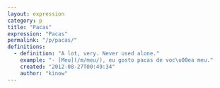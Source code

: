 ```yaml
---
layout: expression
category: p
title: "Pacas"
expression: "Pacas"
permalink: "/p/pacas/"
definitions:
  - definition: "A lot, very. Never used alone."
    example: "- [Meu](/m/meu/), eu gosto pacas de voc\u00ea meu."
    created: "2012-08-27T00:49:34"
    author: "kinow"
---
```


